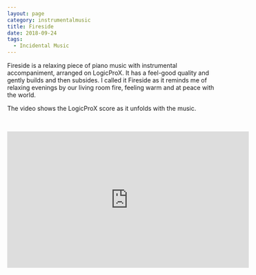 ```yaml
---
layout: page
category: instrumentalmusic
title: Fireside
date: 2018-09-24
tags:
  - Incidental Music
---
```


Fireside is a relaxing piece of piano music with instrumental accompaniment, arranged on LogicProX. It has a feel-good quality and gently builds and then subsides. I called it Fireside as it reminds me of relaxing evenings by our living room fire, feeling warm and at peace with the world.

The video shows the LogicProX score as it unfolds with the music.

&nbsp;

<iframe width="560" height="315" src="https://www.youtube.com/embed/DtQa0WvCrG0" frameborder="0" allow="autoplay; encrypted-media" allowfullscreen></iframe>